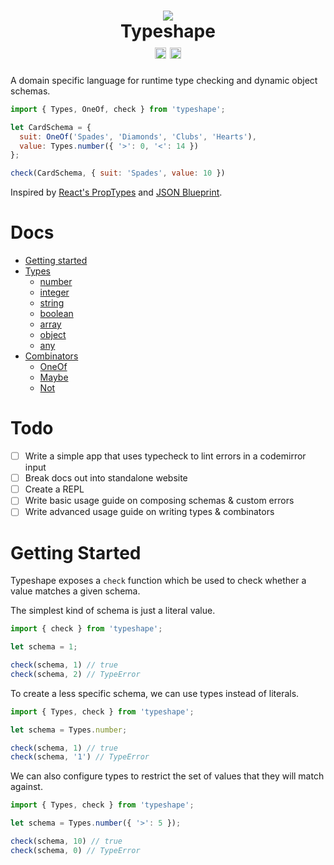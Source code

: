 
<h1 align="center">
  <img src="http://i.imgur.com/rE9S6VY.png" /><br />
  Typeshape<br />
  <a href="https://travis-ci.org/danprince/typeshape"><img src="https://travis-ci.org/danprince/typeshape.svg?branch=master" height="18"/></a>
  <a href="https://badge.fury.io/js/typeshape"><img src="https://badge.fury.io/js/typeshape.svg" alt="npm version" height="18"></a>
</h1>

A domain specific language for runtime type checking and dynamic object schemas.

```js
import { Types, OneOf, check } from 'typeshape';

let CardSchema = {
  suit: OneOf('Spades', 'Diamonds', 'Clubs', 'Hearts'),
  value: Types.number({ '>': 0, '<': 14 })
};

check(CardSchema, { suit: 'Spades', value: 10 })
```

Inspired by [React's PropTypes][1] and [JSON Blueprint][2].

# Docs
* [Getting started](docs/getting-started.md)
* [Types](docs/types.md)
  * [number](docs/types.md#number)
  * [integer](docs/types.md#integer)
  * [string](docs/types.md#string)
  * [boolean](docs/types.md#boolean)
  * [array](docs/types.md#array)
  * [object](docs/types.md#object)
  * [any](docs/types.md#any)
* [Combinators](docs/combinators.md)
  * [OneOf](docs/combinators.md#OneOf)
  * [Maybe](docs/combinators.md#Maybe)
  * [Not](docs/combinators.md#Not)

# Todo
 - [ ] Write a simple app that uses typecheck to lint errors in a codemirror input
 - [ ] Break docs out into standalone website
 - [ ] Create a REPL
 - [ ] Write basic usage guide on composing schemas & custom errors
 - [ ] Write advanced usage guide on writing types & combinators

# Getting Started
Typeshape exposes a `check` function which be used to check whether a value matches a given schema.

The simplest kind of schema is just a literal value.

```js
import { check } from 'typeshape';

let schema = 1;

check(schema, 1) // true
check(schema, 2) // TypeError
```

To create a less specific schema, we can use types instead of literals.

```js
import { Types, check } from 'typeshape';

let schema = Types.number;

check(schema, 1) // true
check(schema, '1') // TypeError
```

We can also configure types to restrict the set of values that they will match against.

```js
import { Types, check } from 'typeshape';

let schema = Types.number({ '>': 5 });

check(schema, 10) // true
check(schema, 0) // TypeError
```


[1]: https://www.npmjs.com/package/prop-types
[2]: http://www.json-blueprint.org/
